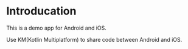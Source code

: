 # Introducation

This is a demo app for Android and iOS.

Use KM(Kotlin Multiplatform) to share code between Android and iOS.